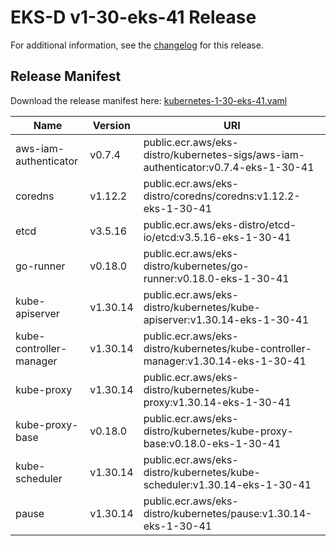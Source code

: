 # EKS-D v1-30-eks-41 Release

For additional information, see the [changelog](CHANGELOG-v1-30-eks-41.md) for this release.

## Release Manifest

Download the release manifest here: [kubernetes-1-30-eks-41.yaml](https://distro.eks.amazonaws.com/kubernetes-1-30/kubernetes-1-30-eks-41.yaml)

| Name | Version | URI |
|------|---------|-----|
| aws-iam-authenticator | v0.7.4 | public.ecr.aws/eks-distro/kubernetes-sigs/aws-iam-authenticator:v0.7.4-eks-1-30-41 |
| coredns | v1.12.2 | public.ecr.aws/eks-distro/coredns/coredns:v1.12.2-eks-1-30-41 |
| etcd | v3.5.16 | public.ecr.aws/eks-distro/etcd-io/etcd:v3.5.16-eks-1-30-41 |
| go-runner | v0.18.0 | public.ecr.aws/eks-distro/kubernetes/go-runner:v0.18.0-eks-1-30-41 |
| kube-apiserver | v1.30.14 | public.ecr.aws/eks-distro/kubernetes/kube-apiserver:v1.30.14-eks-1-30-41 |
| kube-controller-manager | v1.30.14 | public.ecr.aws/eks-distro/kubernetes/kube-controller-manager:v1.30.14-eks-1-30-41 |
| kube-proxy | v1.30.14 | public.ecr.aws/eks-distro/kubernetes/kube-proxy:v1.30.14-eks-1-30-41 |
| kube-proxy-base | v0.18.0 | public.ecr.aws/eks-distro/kubernetes/kube-proxy-base:v0.18.0-eks-1-30-41 |
| kube-scheduler | v1.30.14 | public.ecr.aws/eks-distro/kubernetes/kube-scheduler:v1.30.14-eks-1-30-41 |
| pause | v1.30.14 | public.ecr.aws/eks-distro/kubernetes/pause:v1.30.14-eks-1-30-41 |

